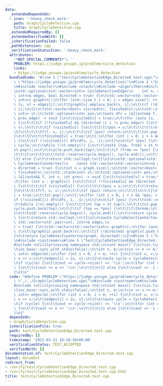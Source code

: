 ```yaml
---
data:
  _extendedDependsOn:
  - icon: ':heavy_check_mark:'
    path: Graph/CycleDetection.cpp
    title: Graph/CycleDetection.cpp
  _extendedRequiredBy: []
  _extendedVerifiedWith: []
  _isVerificationFailed: false
  _pathExtension: cpp
  _verificationStatusIcon: ':heavy_check_mark:'
  attributes:
    '*NOT_SPECIAL_COMMENTS*': ''
    PROBLEM: https://judge.yosupo.jp/problem/cycle_detection
    links:
    - https://judge.yosupo.jp/problem/cycle_detection
  bundledCode: "#line 1 \"test/CycleDetectionEdge_Directed.test.cpp\"\n#define PROBLEM\
    \ \"https://judge.yosupo.jp/problem/cycle_detection\"\n#line 2 \"Graph/CycleDetection.cpp\"\
    \n#include <vector>\n#include <stack>\n#include <algorithm>\n#include <optional>\n\
    \nstd::optional<std::vector<int>> CycleDetectionEdge(\n    int n, const std::vector<std::pair<int,\
    \ int>>& edges, bool directed = true) {\n\tstd::vector<std::vector<std::pair<int,\
    \ int>>> graph(n);\n\tfor (std::size_t i = 0; i < edges.size(); ++i) {\n\t\tauto\
    \ [u, v] = edges[i];\n\t\tgraph[u].emplace_back(v, i);\n\t\tif (!directed) graph[v].emplace_back(u,\
    \ i);\n\t}\n\tstd::vector<bool> visited(n), finished(n);\n\tstd::stack<std::pair<int,\
    \ int>> st;\n\tstd::optional<int> pos;\n\tauto dfs = [&](auto&& f, int v, int\
    \ prev_edge) -> void {\n\t\tvisited[v] = true;\n\t\tfor (auto [u, i] : graph[v])\
    \ {\n\t\t\tif (!finished[u] && (directed || i != prev_edge)) {\n\t\t\t\tst.emplace(i,\
    \ v);\n\t\t\t\tif (visited[u]) {\n\t\t\t\t\tpos = u;\n\t\t\t\t\treturn;\n\t\t\t\
    \t}\n\t\t\t\tf(f, u, i);\n\t\t\t\tif (pos) return;\n\t\t\t\tst.pop();\n\t\t\t\
    }\n\t\t}\n\t\tfinished[v] = true;\n\t};\n\tfor (int i = 0; i < n && !pos; ++i)\
    \ {\n\t\tif (!visited[i]) dfs(dfs, i, -1);\n\t}\n\n\tif (pos) {\n\t\tstd::vector<int>\
    \ cycle;\n\t\twhile (!st.empty()) {\n\t\t\tauto [top, from] = st.top();\n\t\t\t\
    st.pop();\n\t\t\tcycle.push_back(top);\n\t\t\tif (from == *pos) {\n\t\t\t\tbreak;\n\
    \t\t\t}\n\t\t}\n\t\tstd::reverse(cycle.begin(), cycle.end());\n\t\treturn cycle;\n\
    \t} else {\n\t\treturn std::nullopt;\n\t}\n}\n\nstd::optional<std::vector<int>>\
    \ CycleDetectionVertex(\n    const std::vector<std::vector<int>>& graph, bool\
    \ directed = true) {\n\tint n = graph.size();\n\tstd::vector<bool> visited(n),\
    \ finished(n);\n\tstd::stack<int> st;\n\tstd::optional<int> pos;\n\tauto dfs =\
    \ [&](auto&& f, int v, int prev) -> void {\n\t\tvisited[v] = true;\n\t\tst.push(v);\n\
    \t\tfor (int u : graph[v]) {\n\t\t\tif (!finished[u] && (directed || u != prev))\
    \ {\n\t\t\t\tif (visited[u]) {\n\t\t\t\t\tpos = u;\n\t\t\t\t\treturn;\n\t\t\t\t\
    }\n\t\t\t\tf(f, u, v);\n\t\t\t\tif (pos) return;\n\t\t\t}\n\t\t}\n\t\tfinished[v]\
    \ = true;\n\t\tst.pop();\n\t};\n\tfor (int i = 0; i < n && !pos; ++i) {\n\t\t\
    if (!visited[i]) dfs(dfs, i, -1);\n\t}\n\n\tif (pos) {\n\t\tstd::vector<int> cycle;\n\
    \t\twhile (!st.empty()) {\n\t\t\tint top = st.top();\n\t\t\tst.pop();\n\t\t\t\
    cycle.push_back(top);\n\t\t\tif (top == *pos) {\n\t\t\t\tbreak;\n\t\t\t}\n\t\t\
    }\n\t\tstd::reverse(cycle.begin(), cycle.end());\n\t\treturn cycle;\n\t} else\
    \ {\n\t\treturn std::nullopt;\n\t}\n}\n\nauto CycleDetectionVertex(int n, const\
    \ std::vector<std::pair<int, int>>& edges,\n                          bool directed\
    \ = true) {\n\tstd::vector<std::vector<int>> graph(n);\n\tfor (auto [u, v] : edges)\
    \ {\n\t\tgraph[u].push_back(v);\n\t\tif (!directed) graph[v].push_back(u);\n\t\
    }\n\treturn CycleDetectionVertex(graph, directed);\n}\n#line 3 \"test/CycleDetectionEdge_Directed.test.cpp\"\
    \n#include <iostream>\n#line 5 \"test/CycleDetectionEdge_Directed.test.cpp\"\n\
    #include <utility>\nusing namespace std;\n\nint main() {\n\tcin.tie(nullptr);\n\
    \tios_base::sync_with_stdio(false);\n\tint n, m;\n\tcin >> n >> m;\n\tvector<pair<int,\
    \ int>> edges(m);\n\tfor (int i = 0; i < m; ++i) {\n\t\tint u, v;\n\t\tcin >>\
    \ u >> v;\n\t\tedges[i] = {u, v};\n\t}\n\tauto cycle = CycleDetectionEdge(n, edges);\n\
    \tif (cycle) {\n\t\tcout << cycle->size() << '\\n';\n\t\tfor (int e : *cycle)\
    \ {\n\t\t\tcout << e << '\\n';\n\t\t}\n\t} else {\n\t\tcout << -1 << '\\n';\n\t\
    }\n}\n"
  code: "#define PROBLEM \"https://judge.yosupo.jp/problem/cycle_detection\"\n#include\
    \ \"./../Graph/CycleDetection.cpp\"\n#include <iostream>\n#include <vector>\n\
    #include <utility>\nusing namespace std;\n\nint main() {\n\tcin.tie(nullptr);\n\
    \tios_base::sync_with_stdio(false);\n\tint n, m;\n\tcin >> n >> m;\n\tvector<pair<int,\
    \ int>> edges(m);\n\tfor (int i = 0; i < m; ++i) {\n\t\tint u, v;\n\t\tcin >>\
    \ u >> v;\n\t\tedges[i] = {u, v};\n\t}\n\tauto cycle = CycleDetectionEdge(n, edges);\n\
    \tif (cycle) {\n\t\tcout << cycle->size() << '\\n';\n\t\tfor (int e : *cycle)\
    \ {\n\t\t\tcout << e << '\\n';\n\t\t}\n\t} else {\n\t\tcout << -1 << '\\n';\n\t\
    }\n}"
  dependsOn:
  - Graph/CycleDetection.cpp
  isVerificationFile: true
  path: test/CycleDetectionEdge_Directed.test.cpp
  requiredBy: []
  timestamp: '2021-03-21 10:20:50+09:00'
  verificationStatus: TEST_ACCEPTED
  verifiedWith: []
documentation_of: test/CycleDetectionEdge_Directed.test.cpp
layout: document
redirect_from:
- /verify/test/CycleDetectionEdge_Directed.test.cpp
- /verify/test/CycleDetectionEdge_Directed.test.cpp.html
title: test/CycleDetectionEdge_Directed.test.cpp
---
```

